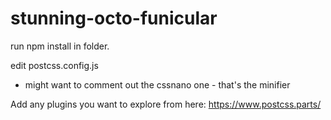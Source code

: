 # stunning-octo-funicular

run npm install in folder.

edit postcss.config.js

  - might want to comment out the cssnano one - that's the minifier
  

Add any plugins you want to explore from here: https://www.postcss.parts/
